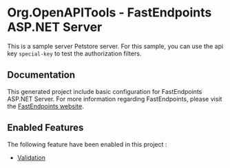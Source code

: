 # Org.OpenAPITools - FastEndpoints ASP.NET Server
This is a sample server Petstore server. For this sample, you can use the api key `special-key` to test the authorization filters.

## Documentation

This generated project include basic configuration for FastEndpoints ASP.NET Server.
For more information regarding FastEndpoints, please visit the [FastEndpoints website](https://fast-endpoints.com).

## Enabled Features

The following feature have been enabled in this project :



- [Validation](https://fast-endpoints.com/docs/validation)

